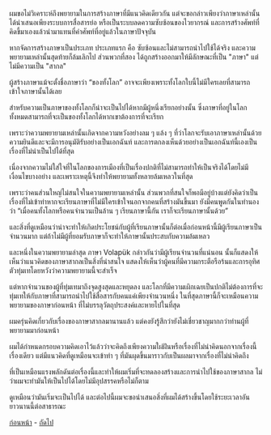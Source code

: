ผมขอไม่วิเคราะห์ถึงพยายามในการสร้างภาษาที่มีแนวคิดเดียวกัน แต่จะขอกล่าวเพียงว่าภาษาเหล่านั้นได้นำเสนอเพียงระบบการสื่อสารย่อ หรือเป็นระบบลดความซับซ้อนของไวยากรณ์ และการสร้างศัพท์ที่คิดขึ้มาเองแล้วนำมาแทนที่คำศัพท์ที่อยู่แล้วในภาษาปัจจุบัน
  
หากจัดการสร้างภาษาเป็นประเภท ประเภทแรก คือ ซับซ้อนและไม่สามารถนำไปใช้ได้จริง และความพยายามเหล่านั้นสุดท้ายก็ล้มเลิกไป ส่วนพวกที่สอง ได้ถูกสร้างออกมาให้มีลักษณะที่เป็น "ภาษา" แต่ไม่มีความเป็น "สากล"

ผู้สร้างภาษาแม้จะตั้งชื่อภาษาว่า “ของทั้งโลก” อาจจะเพียงเพราะทั้งโลกใบนี้ไม่มีใครเลยที่สามารถเข้าใจภาษานั้นได้เลย
 
สำหรับความเป็นภาษาของทั้งโลกก็น่าจะเป็นไปได้หากมีผู้หนึ่งเรียกอย่างนั้น ซึ่งภาษาที่อยู่ในโลกทั้งหมดสามารถที่จะเป็นของทั้งโลกได้หากเขาต้องการที่จะเรียก

เพราะว่าความพยายามเหล่านั้นเกิดจากความหวังอย่างลม ๆ แล้ง ๆ ที่ว่าโลกจะรับเอาภาษาเหล่านั้นด้วยความยินดีและจะมีการอนุมัติรับอย่างเป็นเอกฉันท์ และการตกลงเห็นด้วยอย่างเป็นเอกฉันท์นี้เองเป็นเรื่องที่ไม่น่าเป็นไปได้ที่สุด 

เนื่องจากความไม่ใส่ใจที่ในโลกของการเมืองที่เป็นเรื่องปกติที่ไม่สามารถทำให้เป็นจริงได้โดยไม่มีเงื่อนไขบางอย่าง และเพราะเหตุนี้จึงทำให้พยายามทั้งหลายล้มเหลวในที่สุด

เพราะว่าคนส่วนใหญ่ไม่สนใจในความพยายามเหล่านั้น ส่วนพวกที่สนใจก็พอมีอยู่บ้างแต่ยังคิดว่าเป็นเรื่องที่ไม่เข้าท่าหากจะเรียนภาษาที่ไม่มีใครเข้าใจนอกจากคนที่สร้างมันขึ้นมา ยังมีคนพูดกันในทำนองว่า “เมื่อคนทั้งโลกหรือคนจำนวนเป็นล้าน ๆ เรียนภาษานี้กัน เราก็จะเรียนภาษานั้นด้วย”
 
และสิ่งที่ดูเหมือนว่าน่าจะทำให้เกิดประโยชน์กับผู้ที่เรียนภาษานั้นก็ต่อเมื่อก่อนหน้านี้มีผู้เรียนภาษาเป็นจำนวนมาก แต่ถ้าไม่มีผู้ที่ยอมรับภาษาก็จะทำให้ภาษานั้นประสบกับความล้มเหลว

และหนึ่งในความพยายามล่าสุด ภาษา Volapük กล่าวกันว่ามีผู้เรียนจำนวนที่แน่นอน นั้นก็แสดงให้เห็นว่าแนวคิดของภาษาสากลเป็นสิ่งที่น่าสนใจ แสดงให้เห็นว่าผู้คนที่มีความกระตือรือร้นและการอุทิศตัวทุ่มเทโดยหวังว่าความพยายามนี้จะสำเร็จ

แต่หากจำนวนของผู้ที่ทุ่มเทมาถึงจุดสูงสุดและหยุดลง และโลกที่มีความเผิกเฉยเป็นปกติไม่ต้องการที่จะทุ่มเทให้กับภาษาที่สามารถนำไปใช้สื่อสารกับคนแค่เพียงจำนวนหนึ่ง ในที่สุดภาษานี้ก็จะเหมือนความพยายามของภาษาก่อนหน้า ที่ไม่บรรลุวัตถุประสงค์และหายไปในที่สุด

ผมครุ่นคิดเกี่ยวกับเรื่องของภาษาสากลมานานแล้ว แต่คงยังรู้สึกว่ายังไม่เชี่ยวชาญมากกว่าท่านผู้ที่พยายามมาก่อนหน้า

ผมได้กำหนดกรอบความคิดเอาไว้แล้วว่าจะคิดถึงเพียงความใผ่ฝันหรือเรื่องที่ไม่น่าคิดนอกจากเรื่องนี้เรื่องเดียว แต่มีแนวคิดที่ดูเหมือนจะเข้าท่า ๆ ที่มันผุดขึ้นมาราวกับเป็นผลมาจากเรื่องที่ไม่น่าคิดถึง

ที่เป็นเหมือนแรงพลักดันต่อเรื่องนี้และทำให้ผมเริ่มที่จะทดลองสร้างและการนำไปใช้ของภาษาสากล ไม่ว่าผมจะทำมันให้เป็นไปได้โดยไม่มีอุปสรรคหรือไม่ก็ตาม

ดูเหมือนว่ามันเริ่มจะเป็นไปได้ และต่อไปนี้ผมจะขอนำเสนอสิ่งที่ผมได้สร้างขึ้นโดยใช้ระยะเวลาอันยาวนานนี้ต่อสาธารณะ


[ก่อนหน้า](./index.md) - [ถัดไป](./3.md)
